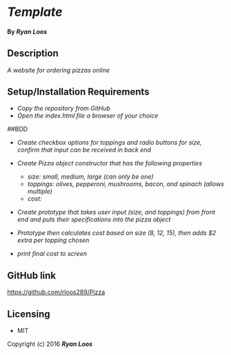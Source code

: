 # _Template_

#### By _Ryan Loos_

## Description

_A website for ordering pizzas online_

## Setup/Installation Requirements

* _Copy the repository from GitHub_
* _Open the index.html file a browser of your choice_

##BDD 

* _Create checkbox options for toppings and radio buttons for size, confirm that input can be received in back end_

* _Create Pizza object constructor that has the following properties_
  * _size: small, medium, large (can only be one)_
  * _toppings: olives, pepperoni, mushrooms, bacon, and spinach (allows multiple)_
  * _cost:_

* _Create prototype that takes user input (size, and toppings) from front end and puts their specifications into the pizza object_

* _Prototype then calculates cost based on size (8, 12, 15), then adds $2 extra per topping chosen_

* _print final cost to screen_

## GitHub link
https://github.com/rloos289/Pizza

## Licensing

* MIT

Copyright (c) 2016 **_Ryan Loos_**
